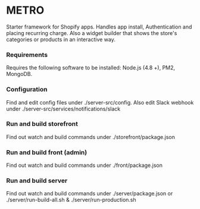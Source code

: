 # METRO
<P> Starter framework for Shopify apps. Handles app install, Authentication and placing recurring charge. Also a widget builder that shows the store's categories or products in an interactive way.

### Requirements
Requires the following software to be installed: Node.js (4.8 +), PM2, MongoDB.

### Configuration
Find and edit config files under ./server-src/config. Also edit Slack webhook under ./server-src/services/notifications/slack

### Run and build storefront
Find out watch and build commands under ./storefront/package.json

### Run and build front (admin)
Find out watch and build commands under ./front/package.json

### Run and build server
Find out watch and build commands under ./server/package.json or ./server/run-build-all.sh & ./server/run-production.sh

